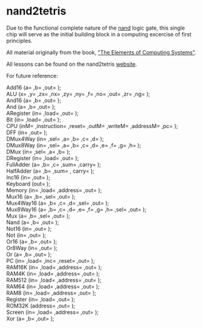 # nand2tetris

Due to the functional complete nature of the <a href="https://en.wikipedia.org/wiki/NAND_logic">nand</a> logic gate, this single chip will serve as the initial building block in a computing excercise of first principles.

All material originally from the book, <a href="https://www.amazon.com/Elements-Computing-Systems-Building-Principles/dp/0262640686/ref=ed_oe_p">"The Elements of Computing Systems"</a>.

All lessons can be found on the nand2tetris <a href="http://nand2tetris.org/course.php">website</a>.

For future reference:

  Add16 (a= ,b= ,out= );  <br />
  ALU (x= ,y= ,zx= ,nx= ,zy= ,ny= ,f= ,no= ,out= ,zr= ,ng= ); <br />
  And16 (a= ,b= ,out= ); <br />
  And (a= ,b= ,out= ); <br />
  ARegister (in= ,load= ,out= ); <br /> 
  Bit (in= ,load= ,out= ); <br />
  CPU (inM= ,instruction= ,reset= ,outM= ,writeM= ,addressM= ,pc= ); <br /> 
  DFF (in= ,out= ); <br />
  DMux4Way (in= ,sel= ,a= ,b= ,c= ,d= ); <br /> 
  DMux8Way (in= ,sel= ,a= ,b= ,c= ,d= ,e= ,f= ,g= ,h= ); <br />
  DMux (in= ,sel= ,a= ,b= ); <br />
  DRegister (in= ,load= ,out= ); <br />
  FullAdder (a= ,b= ,c= ,sum= ,carry= );  
  HalfAdder (a= ,b= ,sum= , carry= ); <br />
  Inc16 (in= ,out= ); <br />
  Keyboard (out= ); <br />
  Memory (in= ,load= ,address= ,out= ); <br /> 
  Mux16 (a= ,b= ,sel= ,out= ); <br />
  Mux4Way16 (a= ,b= ,c= ,d= ,sel= ,out= ); <br />
  Mux8Way16 (a= ,b= ,c= ,d= ,e= ,f= ,g= ,h= ,sel= ,out= ); <br />
  Mux (a= ,b= ,sel= ,out= ); <br />
  Nand (a= ,b= ,out= ); <br />
  Not16 (in= ,out= ); <br />
  Not (in= ,out= ); <br />
  Or16 (a= ,b= ,out= ); <br />
  Or8Way (in= ,out= ); <br />
  Or (a= ,b= ,out= ); <br />
  PC (in= ,load= ,inc= ,reset= ,out= ); <br />
  RAM16K (in= ,load= ,address= ,out= ); <br />
  RAM4K (in= ,load= ,address= ,out= ); <br />
  RAM512 (in= ,load= ,address= ,out= ); <br />
  RAM64 (in= ,load= ,address= ,out= ); <br />
  RAM8 (in= ,load= ,address= ,out= ); <br />
  Register (in= ,load= ,out= ); <br />
  ROM32K (address= ,out= ); <br />
  Screen (in= ,load= ,address= ,out= ); <br />
  Xor (a= ,b= ,out= ); <br />
